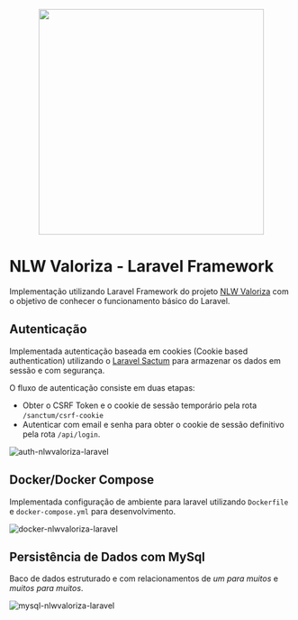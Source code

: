 <p align="center"><a href="https://laravel.com" target="_blank"><img src="https://raw.githubusercontent.com/laravel/art/master/logo-lockup/5%20SVG/2%20CMYK/1%20Full%20Color/laravel-logolockup-cmyk-red.svg" width="400"></a></p>

# NLW Valoriza - Laravel Framework
Implementação utilizando Laravel Framework do projeto [NLW Valoriza](https://github.com/VictorTurraF/nlwvaloriza/) com o objetivo de conhecer o funcionamento básico do Laravel.

## Autenticação
Implementada autenticação baseada em cookies (Cookie based authentication) utilizando o [Laravel Sactum](https://laravel.com/docs/8.x/sanctum#main-content) para armazenar os dados em sessão e com segurança. 

O fluxo de autenticação consiste em duas etapas:
- Obter o CSRF Token e o cookie de sessão temporário pela rota `/sanctum/csrf-cookie`
- Autenticar com email e senha para obter o cookie de sessão definitivo pela rota `/api/login`.

![auth-nlwvaloriza-laravel](https://user-images.githubusercontent.com/59932737/163727406-f1076ff6-2d02-41a7-b113-9e48843c511d.gif)

## Docker/Docker Compose
Implementada configuração de ambiente para laravel utilizando `Dockerfile` e `docker-compose.yml` para desenvolvimento.

![docker-nlwvaloriza-laravel](https://user-images.githubusercontent.com/59932737/163728039-7e646c1b-d5d1-4fb3-b5fd-80661b9a53a2.gif)

## Persistência de Dados com MySql
Baco de dados estruturado e com relacionamentos de *um para muitos* e *muitos para muitos*.

![mysql-nlwvaloriza-laravel](https://user-images.githubusercontent.com/59932737/163728483-f7665ce8-6787-4556-a88d-4be6a72a834d.gif)

